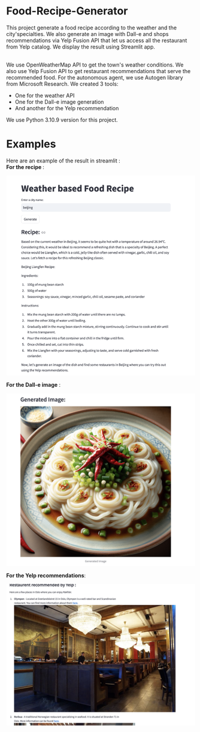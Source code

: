 # Food-Recipe-Generator
This project generate a food recipe according to the weather and the city'specialties. We also generate an image with Dall-e and shops recommendations via Yelp Fusion API that let us access all the restaurant from Yelp catalog. We display the result using Streamlit app.

<br> We use OpenWeatherMap API to get the town's weather conditions. We also use Yelp Fusion API to get restaurant recommendations that serve the recommended food. For the autonomous agent, we use Autogen library from Microsoft Research. We created 3 tools:
- One for the weather API
- One for the Dall-e image generation
- And another for the Yelp recommendation

We  use Python 3.10.9 version for this project.

# Examples
Here are an example of the result in streamlit :
<br> <b>For the recipe </b>: <p></p>
![](images/recipe.png)

<p></p> <b>For the Dall-e image</b> : <p></p>

![](images/dalle.png)

<p></p><b>For the Yelp recommendations</b>:<p></p>

![](images/yelp_reco.png)
